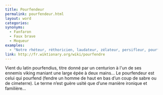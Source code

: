 ```yaml
---
title: Pourfendeur
permalink: pourfendeur.html
layout: word
categories:
synonyms:
  - Fanfaron
  - Faux brave
  - Moqueur
examples:
  - "Notre rhéteur, réthoricien, laudateur, zélateur, persifleur, pourfendeur, cabotin à la rhétorique, au ramage alambiqué et ampoulé..."
link: http://fr.wiktionary.org/wiki/pourfendre
---
```


Vient du latin pourfendius, titre donné par un centurion à l'un de ses ennemis viking maniant une large épée à deux mains...
Le pourfendeur est celui qui pourfend (fendre un homme de haut en bas d’un coup de sabre ou de cimeterre). Le terme n’est guère usité que d’une manière ironique et familière...

